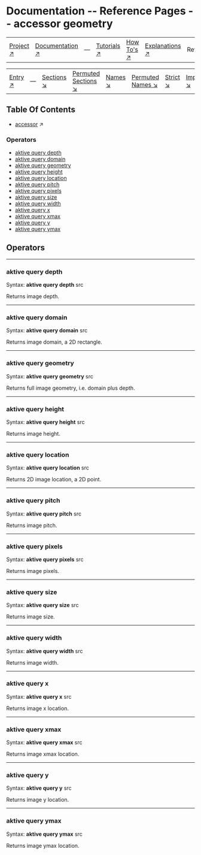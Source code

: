 # Documentation -- Reference Pages -- accessor geometry

||||||||
|---|---|---|---|---|---|---|
|[Project ↗](../../README.md)|[Documentation ↗](../index.md)|&mdash;|[Tutorials ↗](../tutorials.md)|[How To's ↗](../howtos.md)|[Explanations ↗](../explanations.md)|References|

|||||||||
|---|---|---|---|---|---|---|---|
|[Entry ↗](index.md)|&mdash;|[Sections ↘](index.md#sectree)|[Permuted Sections ↘](bypsections.md)|[Names ↘](byname.md)|[Permuted Names ↘](bypnames.md)|[Strict ↘](strict.md)|[Implementations ↘](bylang.md)|

## Table Of Contents

  - [accessor](accessor.md) ↗


### Operators

 - [aktive query depth](#query_depth)
 - [aktive query domain](#query_domain)
 - [aktive query geometry](#query_geometry)
 - [aktive query height](#query_height)
 - [aktive query location](#query_location)
 - [aktive query pitch](#query_pitch)
 - [aktive query pixels](#query_pixels)
 - [aktive query size](#query_size)
 - [aktive query width](#query_width)
 - [aktive query x](#query_x)
 - [aktive query xmax](#query_xmax)
 - [aktive query y](#query_y)
 - [aktive query ymax](#query_ymax)

## Operators

---
### <a name='query_depth'></a> aktive query depth

Syntax: __aktive query depth__ src

Returns image depth.


---
### <a name='query_domain'></a> aktive query domain

Syntax: __aktive query domain__ src

Returns image domain, a 2D rectangle.


---
### <a name='query_geometry'></a> aktive query geometry

Syntax: __aktive query geometry__ src

Returns full image geometry, i.e. domain plus depth.


---
### <a name='query_height'></a> aktive query height

Syntax: __aktive query height__ src

Returns image height.


---
### <a name='query_location'></a> aktive query location

Syntax: __aktive query location__ src

Returns 2D image location, a 2D point.


---
### <a name='query_pitch'></a> aktive query pitch

Syntax: __aktive query pitch__ src

Returns image pitch.


---
### <a name='query_pixels'></a> aktive query pixels

Syntax: __aktive query pixels__ src

Returns image pixels.


---
### <a name='query_size'></a> aktive query size

Syntax: __aktive query size__ src

Returns image size.


---
### <a name='query_width'></a> aktive query width

Syntax: __aktive query width__ src

Returns image width.


---
### <a name='query_x'></a> aktive query x

Syntax: __aktive query x__ src

Returns image x location.


---
### <a name='query_xmax'></a> aktive query xmax

Syntax: __aktive query xmax__ src

Returns image xmax location.


---
### <a name='query_y'></a> aktive query y

Syntax: __aktive query y__ src

Returns image y location.


---
### <a name='query_ymax'></a> aktive query ymax

Syntax: __aktive query ymax__ src

Returns image ymax location.


